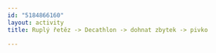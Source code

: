 ```yaml
---
id: "5184866160"
layout: activity
title: Ruplý řetěz -> Decathlon -> dohnat zbytek -> pivko

---
```

